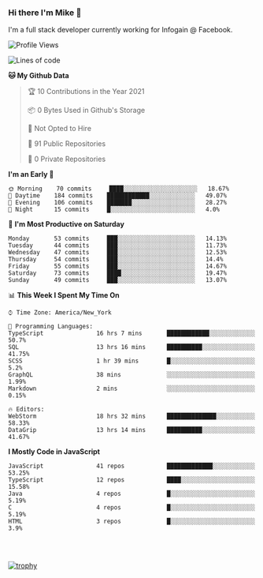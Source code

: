 ### Hi there I'm Mike 👋
I'm a full stack developer currently working for Infogain @ Facebook.

<!--START_SECTION:waka-->
![Profile Views](http://img.shields.io/badge/Profile%20Views-0-blue)

![Lines of code](https://img.shields.io/badge/From%20Hello%20World%20I%27ve%20Written-1.2%20million%20lines%20of%20code-blue)

**🐱 My Github Data** 

> 🏆 10 Contributions in the Year 2021
 > 
> 📦 0 Bytes Used in Github's Storage 
 > 
> 🚫 Not Opted to Hire
 > 
> 📜 91 Public Repositories 
 > 
> 🔑 0 Private Repositories  
 > 
**I'm an Early 🐤** 

```text
🌞 Morning    70 commits     ████░░░░░░░░░░░░░░░░░░░░░   18.67% 
🌆 Daytime    184 commits    ████████████░░░░░░░░░░░░░   49.07% 
🌃 Evening    106 commits    ███████░░░░░░░░░░░░░░░░░░   28.27% 
🌙 Night      15 commits     █░░░░░░░░░░░░░░░░░░░░░░░░   4.0%

```
📅 **I'm Most Productive on Saturday** 

```text
Monday       53 commits     ███░░░░░░░░░░░░░░░░░░░░░░   14.13% 
Tuesday      44 commits     ███░░░░░░░░░░░░░░░░░░░░░░   11.73% 
Wednesday    47 commits     ███░░░░░░░░░░░░░░░░░░░░░░   12.53% 
Thursday     54 commits     ███░░░░░░░░░░░░░░░░░░░░░░   14.4% 
Friday       55 commits     ███░░░░░░░░░░░░░░░░░░░░░░   14.67% 
Saturday     73 commits     ████░░░░░░░░░░░░░░░░░░░░░   19.47% 
Sunday       49 commits     ███░░░░░░░░░░░░░░░░░░░░░░   13.07%

```


📊 **This Week I Spent My Time On** 

```text
⌚︎ Time Zone: America/New_York

💬 Programming Languages: 
TypeScript               16 hrs 7 mins       ████████████░░░░░░░░░░░░░   50.7% 
SQL                      13 hrs 16 mins      ██████████░░░░░░░░░░░░░░░   41.75% 
SCSS                     1 hr 39 mins        █░░░░░░░░░░░░░░░░░░░░░░░░   5.2% 
GraphQL                  38 mins             ░░░░░░░░░░░░░░░░░░░░░░░░░   1.99% 
Markdown                 2 mins              ░░░░░░░░░░░░░░░░░░░░░░░░░   0.15%

🔥 Editors: 
WebStorm                 18 hrs 32 mins      ██████████████░░░░░░░░░░░   58.33% 
DataGrip                 13 hrs 14 mins      ██████████░░░░░░░░░░░░░░░   41.67%

```

**I Mostly Code in JavaScript** 

```text
JavaScript               41 repos            █████████████░░░░░░░░░░░░   53.25% 
TypeScript               12 repos            ████░░░░░░░░░░░░░░░░░░░░░   15.58% 
Java                     4 repos             █░░░░░░░░░░░░░░░░░░░░░░░░   5.19% 
C                        4 repos             █░░░░░░░░░░░░░░░░░░░░░░░░   5.19% 
HTML                     3 repos             █░░░░░░░░░░░░░░░░░░░░░░░░   3.9%

```



<!--END_SECTION:waka-->

##### &nbsp;
[![trophy](https://github-profile-trophy.vercel.app/?username=uptonm&theme=dracula)](https://github.com/ryo-ma/github-profile-trophy)
